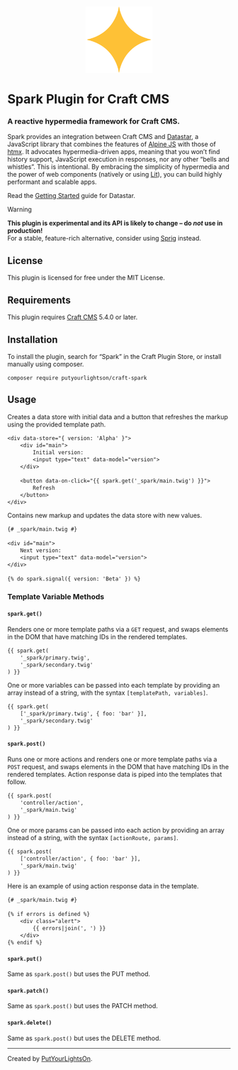 <p align="center"><img width="150" src="https://raw.githubusercontent.com/putyourlightson/craft-spark/develop/src/icon.svg"></p>

# Spark Plugin for Craft CMS

### A reactive hypermedia framework for Craft CMS.

Spark provides an integration between Craft CMS and [Datastar](https://data-star.dev), a JavaScript library that combines the features of [Alpine JS](https://alpinejs.dev/) with those of [htmx](https://htmx.org/). It advocates hypermedia-driven apps, meaning that you won’t find history support, JavaScript execution in responses, nor any other “bells and whistles”. This is intentional. By embracing the simplicity of hypermedia and the power of web components (natively or using [Lit](https://lit.dev/)), you can build highly performant and scalable apps.

Read the [Getting Started](https://data-star.dev/guide/getting_started) guide for Datastar.

> [!WARNING]  
> **This plugin is experimental and its API is likely to change – do _not_ use in production!**  
> For a stable, feature-rich alternative, consider using [Sprig](https://putyourlightson.com/sprig) instead.

## License

This plugin is licensed for free under the MIT License.

## Requirements

This plugin requires [Craft CMS](https://craftcms.com/) 5.4.0 or later.

## Installation

To install the plugin, search for “Spark” in the Craft Plugin Store, or install manually using composer.

```shell
composer require putyourlightson/craft-spark
```

## Usage

Creates a data store with initial data and a button that refreshes the markup using the provided template path.

```twig
<div data-store="{ version: 'Alpha' }">
    <div id="main">
        Initial version:
        <input type="text" data-model="version">
    </div>

    <button data-on-click="{{ spark.get('_spark/main.twig') }}">
        Refresh
    </button>
</div>
```

Contains new markup and updates the data store with new values.

```twig
{# _spark/main.twig #}

<div id="main">
    Next version:
    <input type="text" data-model="version">
</div>

{% do spark.signal({ version: 'Beta' }) %}
```

### Template Variable Methods

#### `spark.get()`

Renders one or more template paths via a `GET` request, and swaps elements in the DOM that have matching IDs in the rendered templates.

```twig
{{ spark.get(
    '_spark/primary.twig', 
    '_spark/secondary.twig'
) }}
```

One or more variables can be passed into each template by providing an array instead of a string, with the syntax `[templatePath, variables]`.

```twig
{{ spark.get(
    ['_spark/primary.twig', { foo: 'bar' }], 
    '_spark/secondary.twig'
) }}

```

#### `spark.post()`

Runs one or more actions and renders one or more template paths via a `POST` request, and swaps elements in the DOM that have matching IDs in the rendered templates. Action response data is piped into the templates that follow.

```twig
{{ spark.post(
    'controller/action', 
    '_spark/main.twig'
) }}
```

One or more params can be passed into each action by providing an array instead of a string, with the syntax `[actionRoute, params]`.

```twig
{{ spark.post(
    ['controller/action', { foo: 'bar' }], 
    '_spark/main.twig'
) }}
```

Here is an example of using action response data in the template.

```twig
{# _spark/main.twig #}

{% if errors is defined %}
    <div class="alert">
        {{ errors|join(', ') }}
    </div>
{% endif %}
```

#### `spark.put()`

Same as `spark.post()` but uses the PUT method.

#### `spark.patch()`

Same as `spark.post()` but uses the PATCH method.

#### `spark.delete()`

Same as `spark.post()` but uses the DELETE method.

---

Created by [PutYourLightsOn](https://putyourlightson.com/).
